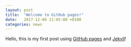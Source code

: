 ```yaml
---
layout: post
title:  "Welcome to GitHub pages!"
date:   2017-12-06 11:05:00 +0100
categories: news
---
```


Hello, this is my first post using [GitHub pages](https://pages.github.com/) and [Jekyll](https://jekyllrb.com/)!
